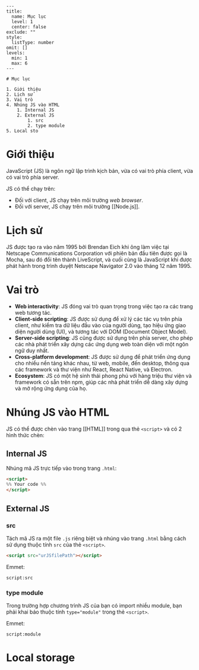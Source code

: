 
```insta-toc
---
title:
  name: Mục lục
  level: 1
  center: false
exclude: ""
style:
  listType: number
omit: []
levels:
  min: 1
  max: 6
---

# Mục lục

1. Giới thiệu
2. Lịch sử
3. Vai trò
4. Nhúng JS vào HTML
    1. Internal JS
    2. External JS
        1. src
        2. type module
5. Local sto
```

# Giới thiệu

JavaScript (JS) là ngôn ngữ lập trình kịch bản, vừa có vai trò phía client, vừa có vai trò phía server.

JS có thể chạy trên:
- Đối với client, JS chạy trên môi trường *web browser*.
- Đối với server, JS chạy trên môi trường [[Node.js]].

# Lịch sử

JS được tạo ra vào năm 1995 bởi Brendan Eich khi ông làm việc tại Netscape Communications Corporation với phiên bản đầu tiên được gọi là Mocha, sau đó đổi tên thành LiveScript, và cuối cùng là JavaScript khi được phát hành trong trình duyệt Netscape Navigator 2.0 vào tháng 12 năm 1995.

# Vai trò

- **Web interactivity**: JS đóng vai trò quan trọng trong việc tạo ra các trang web tương tác.
- **Client-side scripting**: JS được sử dụng để xử lý các tác vụ trên phía client, như kiểm tra dữ liệu đầu vào của người dùng, tạo hiệu ứng giao diện người dùng (UI), và tương tác với DOM (Document Object Model).
- **Server-side scripting**: JS cũng được sử dụng trên phía server, cho phép các nhà phát triển xây dựng các ứng dụng web toàn diện với một ngôn ngữ duy nhất.
- **Cross-platform development**: JS được sử dụng để phát triển ứng dụng cho nhiều nền tảng khác nhau, từ web, mobile, đến desktop, thông qua các framework và thư viện như React, React Native, và Electron.
- **Ecosystem**: JS có một hệ sinh thái phong phú với hàng triệu thư viện và framework có sẵn trên npm, giúp các nhà phát triển dễ dàng xây dựng và mở rộng ứng dụng của họ. 

# Nhúng JS vào HTML

JS có thể được chèn vào trang [[HTML]] trong qua thẻ `<script>` và có 2 hình thức chèn:

## Internal JS

Nhúng mã JS trực tiếp vào trong trang `.html`:
```html
<script>
%% Your code %%
</script>
```

## External JS

### src

Tách mã JS ra một file `.js` riêng biệt và nhúng vào trang `.html` bằng cách sử dụng thuộc tính `src` của thẻ `<script>`.
```html
<script src="urJSfilePath"></script>
```

Emmet:
```emmet
script:src
```
### type module

Trong trường hợp chương trình JS của bạn có import nhiều module, bạn phải khai báo thuộc tính `type="module"` trong thẻ `<script>`.

Emmet:
```emmet
script:module
```

# Local storage











